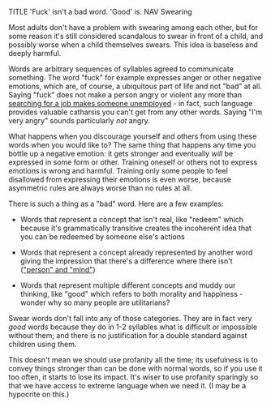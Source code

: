 TITLE 'Fuck' isn't a bad word. 'Good' is.
NAV Swearing

Most adults don't have a problem with swearing among each other, but for some reason it's still considered scandalous to swear in front of a child, and possibly worse when a child themselves swears. This idea is baseless and deeply harmful.

Words are arbitrary sequences of syllables agreed to communicate something. The word "fuck" for example expresses anger or other negative emotions, which are, of course, a ubiquitous part of life and not "bad" at all. Saying "fuck" does not make a person angry or violent any more than [searching for a job makes someone unemployed](https://www.youtube.com/watch?v=O_MgQ4OAylw) - in fact, such language provides valuable catharsis you can't get from any other words. Saying "I'm very angry" sounds particularly *not* angry.

What happens when you discourage yourself and others from using these words when you would like to? The same thing that happens any time you bottle up a negative emotion: it gets stronger and eventually *will* be expressed in some form or other. Training oneself or others not to express emotions is wrong and harmful. Training only some people to feel disallowed from expressing their emotions is even worse, because asymmetric rules are always worse than no rules at all.

There is such a thing as a "bad" word. Here are a few examples:

* Words that represent a concept that isn't real, like "redeem" which because it's grammatically transitive creates the incoherent idea that you can be redeemed by someone else's actions

* Words that represent a concept already represented by another word giving the impression that there's a difference where there isn't (["person" and "mind"](metaphysics))

* Words that represent multiple different concepts and muddy our thinking, like "good" which refers to both morality and happiness - wonder why so many people are utilitarians?

Swear words don't fall into any of those categories. They are in fact very *good* words because they do in 1-2 syllables what is difficult or impossible without them; and there is no justification for a double standard against children using them.

This doesn't mean we should use profanity all the time; its usefulness is to convey things stronger than can be done with normal words, so if you use it too often, it starts to lose its impact. It's wiser to use profanity sparingly so that we have access to extreme language when we need it. (I may be a hypocrite on this.)
